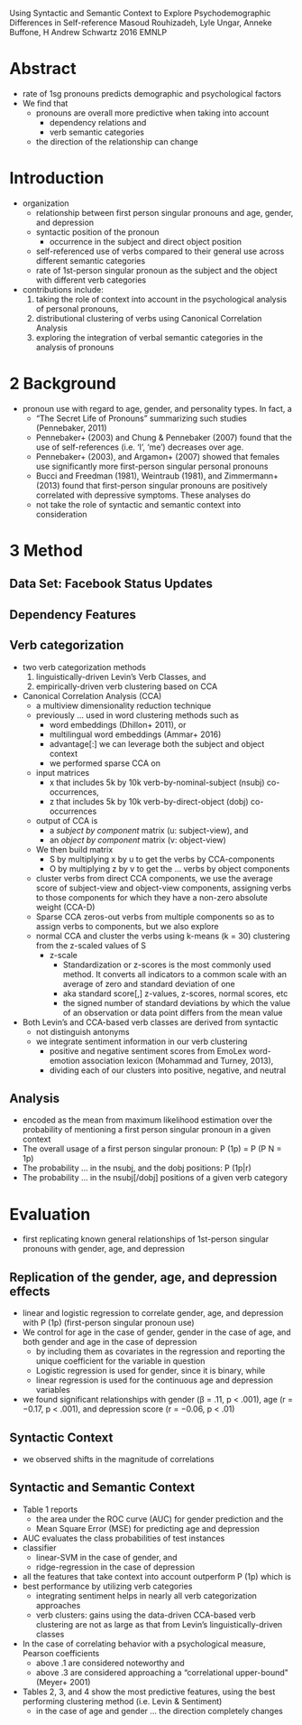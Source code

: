 Using Syntactic and Semantic Context to Explore
  Psychodemographic Differences in Self-reference
Masoud Rouhizadeh, Lyle Ungar, Anneke Buffone, H Andrew Schwartz
2016 EMNLP

# Abstract

* rate of 1sg pronouns predicts demographic and psychological factors
* We find that
  * pronouns are overall more predictive when taking into account
    * dependency relations and
    * verb semantic categories
  * the direction of the relationship can change

# Introduction

* organization
  * relationship between first person singular pronouns and
    age, gender, and depression
  * syntactic position of the pronoun
    * occurrence in the subject and direct object position
  * self-referenced use of verbs compared to their general use
    across different semantic categories
  * rate of 1st-person singular pronoun as the subject and the object
    with different verb categories
* contributions include:
  1. taking the role of context into account
    in the psychological analysis of personal pronouns,
  1. distributional clustering of verbs using Canonical Correlation Analysis
  1. exploring the integration of verbal semantic categories
    in the analysis of pronouns

# 2 Background

* pronoun use with regard to age, gender, and personality types. In fact, a
  * “The Secret Life of Pronouns” summarizing such studies (Pennebaker, 2011)
  * Pennebaker+ (2003) and Chung & Pennebaker (2007) found that the use of
    self-references (i.e. ‘I’, ‘me’) decreases over age.
  * Pennebaker+ (2003), and Argamon+ (2007) showed that females use
    significantly more first-person singular personal pronouns
  * Bucci and Freedman (1981), Weintraub (1981), and Zimmermann+  (2013) found
    that first-person singular pronouns are positively correlated with
    depressive symptoms. These analyses do
  * not take the role of syntactic and semantic context into consideration

# 3 Method

## Data Set: Facebook Status Updates

## Dependency Features

## Verb categorization

* two verb categorization methods
  1. linguistically-driven Levin’s Verb Classes, and
  1. empirically-driven verb clustering based on CCA
* Canonical Correlation Analysis (CCA)
  * a multiview dimensionality reduction technique
  * previously ... used in word clustering methods such as
    * word embeddings (Dhillon+ 2011), or
    * multilingual word embeddings (Ammar+ 2016)
    * advantage[:] we can leverage both the subject and object context
    * we performed sparse CCA on
  * input matrices
    * x that includes 5k by 10k verb-by-nominal-subject (nsubj) co-occurrences,
    * z that includes 5k by 10k verb-by-direct-object (dobj) co-occurrences
  * output of CCA is
    * a _subject by component_ matrix (u: subject-view), and
    * an _object by component_ matrix (v: object-view)
  * We then build matrix
    * S by multiplying x by u to get the verbs by CCA-components
    * O by multiplying z by v to get the ... verbs by object components
  * cluster verbs from direct CCA components,
    we use the average score of subject-view and object-view components,
    assigning verbs to those components
    for which they have a non-zero absolute weight (CCA-D)
  * Sparse CCA zeros-out verbs from multiple components so as to assign verbs
    to components, but we also explore
  * normal CCA and cluster the verbs using
    k-means (k = 30) clustering from the z-scaled values of S
    * z-scale
      * Standardization or z-scores is the most commonly used method. It
        converts all indicators to a common scale with an average of zero and
        standard deviation of one
      * aka standard score[,] z-values, z-scores, normal scores, etc
      * the signed number of standard deviations by which the value of an
        observation or data point differs from the mean value
* Both Levin’s and CCA-based verb classes are derived from syntactic
  * not distinguish antonyms
  * we integrate sentiment information in our verb clustering
    * positive and negative sentiment scores
      from EmoLex word-emotion association lexicon (Mohammad and Turney, 2013),
    * dividing each of our clusters into positive, negative, and neutral

## Analysis

* encoded as the mean from maximum likelihood estimation over the probability
  of mentioning a first person singular pronoun in a given context
* The overall usage of a first person singular pronoun: P (1p) = P (P N = 1p)
* The probability ... in the nsubj, and the dobj positions: P (1p|r)
* The probability ... in the nsubj[/dobj] positions of a given verb category

# Evaluation

* first replicating known general relationships of 1st-person singular
  pronouns with gender, age, and depression

## Replication of the gender, age, and depression effects

* linear and logistic regression to correlate gender, age, and depression
  with P (1p) (first-person singular pronoun use)
* We control for age in the case of gender, gender in the case of age, and both
  gender and age in the case of depression
  * by including them as covariates in the regression and reporting the unique
    coefficient for the variable in question
  * Logistic regression is used for gender, since it is binary, while
  * linear regression is used for the continuous age and depression variables
* we found significant relationships with gender (β = .11, p < .001),
  age (r = −0.17, p < .001), and depression score (r = −0.06, p < .01)

## Syntactic Context

* we observed shifts in the magnitude of correlations

## Syntactic and Semantic Context

* Table 1 reports
  * the area under the ROC curve (AUC) for gender prediction and the
  * Mean Square Error (MSE) for predicting age and depression
* AUC evaluates the class probabilities of test instances
* classifier
  * linear-SVM in the case of gender, and
  * ridge-regression in the case of depression
* all the features that take context into account outperform P (1p) which is
* best performance by utilizing verb categories
  * integrating sentiment helps in nearly all verb categorization approaches
  * verb clusters: gains using the data-driven CCA-based verb clustering are
    not as large as that from Levin’s linguistically-driven classes
* In the case of correlating behavior with a psychological measure, Pearson
  coefficients
  * above .1 are considered noteworthy and
  * above .3 are considered approaching a “correlational upper-bound"
    (Meyer+ 2001)
* Tables 2, 3, and 4 show the most predictive features,
  using the best performing clustering method (i.e. Levin & Sentiment)
  * in the case of age and gender ...  the direction completely changes
